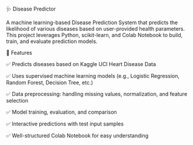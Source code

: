 🩺 Disease Predictor

A machine learning-based Disease Prediction System that predicts the likelihood of various diseases based on user-provided health parameters. This project leverages Python, scikit-learn, and Colab Notebook to build, train, and evaluate prediction models.

📌 Features

✅ Predicts diseases based on Kaggle UCI Heart Disease Data

✅ Uses supervised machine learning models (e.g., Logistic Regression, Random Forest, Decision Tree, etc.)

✅ Data preprocessing: handling missing values, normalization, and feature selection

✅ Model training, evaluation, and comparison

✅ Interactive predictions with test input samples

✅ Well-structured Colab Notebook for easy understanding
